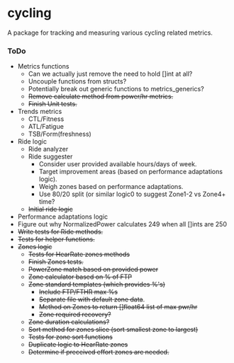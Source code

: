 # cycling
A package for tracking and measuring various cycling related metrics.

### ToDo
- Metrics functions
    - Can we actually just remove the need to hold []int at all?
    - Uncouple functions from structs?
    - Potentially break out generic functions to metrics_generics?
    - ~~Remove calculate method from power/hr metrics.~~
    - ~~Finish Unit tests.~~
- Trends metrics
    - CTL/Fitness
    - ATL/Fatigue
    - TSB/Form(freshness)
- Ride logic
    - Ride analyzer
    - Ride suggester
        - Consider user provided available hours/days of week.
        - Target improvement areas (based on performance adaptations logic).
        - Weigh zones based on performance adaptations.
        - Use 80/20 split (or similar logic0 to suggest Zone1-2 vs Zone4+ time?
    - ~~Initial ride logic~~
- Performance adaptations logic
- Figure out why NormalizedPower calculates 249 when all []ints are 250
- ~~Write tests for Ride methods.~~
- ~~Tests for helper functions.~~
- ~~Zones logic~~
    - ~~Tests for HearRate zones methods~~
    - ~~Finish Zones tests.~~
    - ~~PowerZone match based on provided power~~
    - ~~Zone calculator based on % of FTP~~
    - ~~Zone standard templates (which provides %'s)~~
        - ~~Include FTP/FTHR max %s~~
        - ~~Separate file with default zone data~~.
        - ~~Method on Zones to return []float64 list of max pwr/hr~~
        - ~~Zone required recovery?~~
    - ~~Zone duration calculations?~~
    - ~~Sort method for zones slice (sort smallest zone to largest)~~
    - ~~Tests for zone sort functions~~
    - ~~Duplicate logic to HearRate zones~~
    - ~~Determine if preceived effort zones are needed.~~

